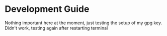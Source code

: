 # Development Guide

Nothing important here at the moment, just testing the setup of my gpg key.
Didn't work, testing again after restarting terminal